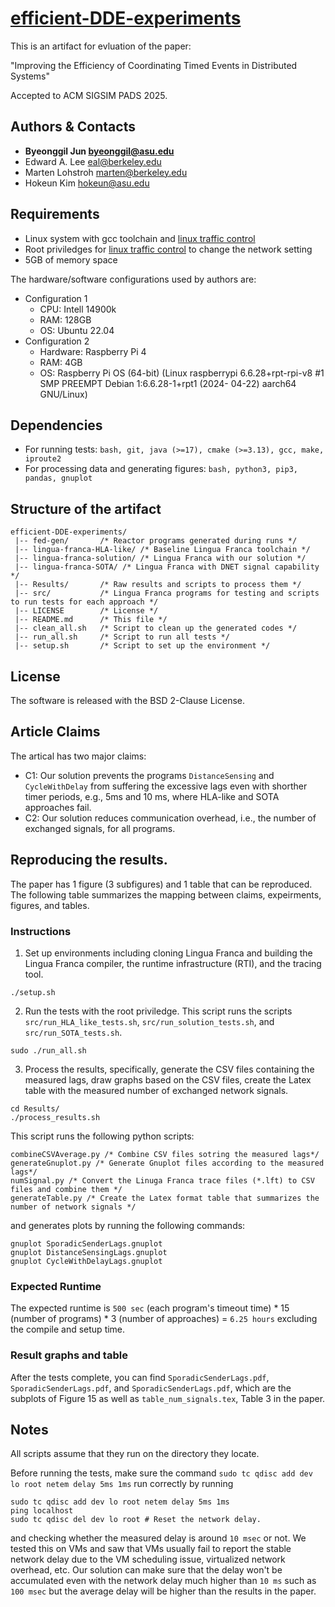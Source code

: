 # [efficient-DDE-experiments](https://github.com/asu-kim/efficient-DDE-experiments)

This is an artifact for evluation of the paper:

"Improving the Efficiency of Coordinating Timed Events in Distributed Systems"

Accepted to ACM SIGSIM PADS 2025.

## Authors & Contacts
* **Byeonggil Jun <byeonggil@asu.edu>**
* Edward A. Lee <eal@berkeley.edu>
* Marten Lohstroh <marten@berkeley.edu>
* Hokeun Kim <hokeun@asu.edu>

## Requirements
* Linux system with gcc toolchain and [linux traffic control](https://man7.org/linux/man-pages/man8/tc.8.html) 
* Root priviledges for [linux traffic control](https://man7.org/linux/man-pages/man8/tc.8.html) to change the network setting
* 5GB of memory space

The hardware/software configurations used by authors are:
* Configuration 1
    * CPU: Intell 14900k
    * RAM: 128GB
    * OS: Ubuntu 22.04
* Configuration 2
    * Hardware: Raspberry Pi 4
    * RAM: 4GB
    * OS: Raspberry Pi OS (64-bit) (Linux raspberrypi 6.6.28+rpt-rpi-v8 #1 SMP PREEMPT Debian 1:6.6.28-1+rpt1 (2024- 04-22) aarch64 GNU/Linux)

## Dependencies
* For running tests: `bash, git, java (>=17), cmake (>=3.13), gcc, make, iproute2`
* For processing data and generating figures: `bash, python3, pip3, pandas, gnuplot`

## Structure of the artifact
```
efficient-DDE-experiments/
 |-- fed-gen/       /* Reactor programs generated during runs */
 |-- lingua-franca-HLA-like/ /* Baseline Lingua Franca toolchain */
 |-- lingua-franca-solution/ /* Lingua Franca with our solution */
 |-- lingua-franca-SOTA/ /* Lingua Franca with DNET signal capability */
 |-- Results/       /* Raw results and scripts to process them */
 |-- src/           /* Lingua Franca programs for testing and scripts to run tests for each approach */
 |-- LICENSE        /* License */
 |-- README.md      /* This file */
 |-- clean_all.sh   /* Script to clean up the generated codes */
 |-- run_all.sh     /* Script to run all tests */
 |-- setup.sh       /* Script to set up the environment */
```

## License
The software is released with the BSD 2-Clause License.

## Article Claims
The artical has two major claims:
* C1: Our solution prevents the programs `DistanceSensing` and `CycleWithDelay` from suffering the excessive lags even with shorther timer periods, e.g., 5ms and 10 ms, where HLA-like and SOTA approaches fail.
* C2: Our solution reduces communication overhead, i.e., the number of exchanged signals, for all programs.

## Reproducing the results.
The paper has 1 figure (3 subfigures) and 1 table that can be reproduced. The following table summarizes the mapping between claims, expeirments, figures, and tables.

### Instructions
1. Set up environments including cloning Lingua Franca and building the Lingua Franca compiler, the runtime infrastructure (RTI), and the tracing tool.
```
./setup.sh
```

2. Run the tests with the root priviledge. This script runs the scripts `src/run_HLA_like_tests.sh`, `src/run_solution_tests.sh`, and `src/run_SOTA_tests.sh`.
```
sudo ./run_all.sh
```

3. Process the results, specifically, generate the CSV files containing the measured lags, draw graphs based on the CSV files, create the Latex table with the measured number of exchanged network signals.
```
cd Results/
./process_results.sh
```

This script runs the following python scripts:
```
combineCSVAverage.py /* Combine CSV files sotring the measured lags*/
generateGnuplot.py /* Generate Gnuplot files according to the measured lags*/
numSignal.py /* Convert the Linuga Franca trace files (*.lft) to CSV files and combine them */
generateTable.py /* Create the Latex format table that summarizes the number of network signals */
```
and generates plots by running the following commands:
```
gnuplot SporadicSenderLags.gnuplot
gnuplot DistanceSensingLags.gnuplot 
gnuplot CycleWithDelayLags.gnuplot
```

### Expected Runtime
The expected runtime is `500 sec` (each program's timeout time) * 15 (number of programs) * 3 (number of approaches) = `6.25 hours` excluding the compile and setup time. 

### Result graphs and table
After the tests complete, you can find `SporadicSenderLags.pdf`, `SporadicSenderLags.pdf`, and `SporadicSenderLags.pdf`, which are the subplots of Figure 15 as well as `table_num_signals.tex`, Table 3 in the paper.

## Notes
All scripts assume that they run on the directory they locate.

Before running the tests, make sure the command `sudo tc qdisc add dev lo root netem delay 5ms 1ms` run correctly by running
```
sudo tc qdisc add dev lo root netem delay 5ms 1ms
ping localhost
sudo tc qdisc del dev lo root # Reset the network delay.
```
and checking whether the measured delay is around `10 msec` or not.
We tested this on VMs and saw that VMs usually fail to report the stable network delay due to the VM scheduling issue, virtualized network overhead, etc.
Our solution can make sure that the delay won't be accumulated even with the network delay much higher than `10 ms` such as `100 msec` but the average delay will be higher than the results in the paper.